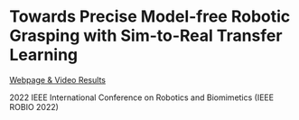 # Towards Precise Model-free Robotic Grasping with Sim-to-Real Transfer Learning
[Webpage & Video Results](https://leizhang-public.github.io/towards_precise_model_free_robotic_grasping_with_sim_to_real_transfer_learning/)

2022 IEEE International Conference on Robotics and Biomimetics (IEEE ROBIO 2022)
